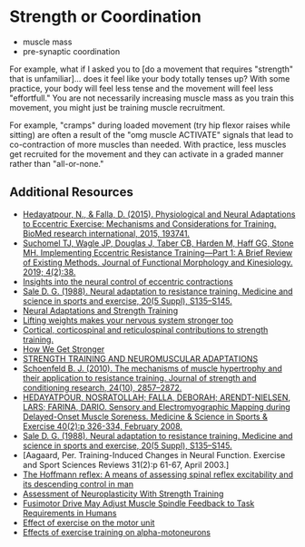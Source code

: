 # Strength or Coordination

- muscle mass
- pre-synaptic coordination

For example, what if I asked you to [do a movement that requires "strength" that is unfamiliar]... does it feel like your body totally tenses up? With some practice, your body will feel less tense and the movement will feel less "effortfull." You are not necessarily increasing muscle mass as you train this movement, you might just be training muscle recruitment.

For example, "cramps" during loaded movement (try hip flexor raises while sitting) are often a result of the "omg muscle ACTIVATE" signals that lead to co-contraction of more muscles than needed. With practice, less muscles get recruited for the movement and they can activate in a graded manner rather than "all-or-none."

## Additional Resources

- [Hedayatpour, N., & Falla, D. (2015). Physiological and Neural Adaptations to Eccentric Exercise: Mechanisms and Considerations for Training. BioMed research international, 2015, 193741. ](https://doi.org/10.1155/2015/193741)
- [Suchomel TJ, Wagle JP, Douglas J, Taber CB, Harden M, Haff GG, Stone MH. Implementing Eccentric Resistance Training—Part 1: A Brief Review of Existing Methods. Journal of Functional Morphology and Kinesiology. 2019; 4(2):38. ](https://doi.org/10.3390/jfmk4020038)
- [Insights into the neural control of eccentric contractions](https://doi.org/10.1152/japplphysiol.00002.2013)
- [Sale D. G. (1988). Neural adaptation to resistance training. Medicine and science in sports and exercise, 20(5 Suppl), S135–S145. ](https://doi.org/10.1249/00005768-198810001-00009)
- [Neural Adaptations and Strength Training](https://blog.bridgeathletic.com/neural-adaptations-and-strength-training)
- [Lifting weights makes your nervous system stronger too](https://www.ncl.ac.uk/press/articles/archive/2020/06/liftingweightsmakesyournervoussystemstronger/)
- [Cortical, corticospinal and reticulospinal contributions to strength training.](https://www.jneurosci.org/lookup/doi/10.1523/JNEUROSCI.1923-19.2020)
- [How We Get Stronger](https://www.nytimes.com/2020/07/01/well/move/how-we-get-stronger.html)
- [STRENGTH TRAINING AND NEUROMUSCULAR ADAPTATIONS](https://us.humankinetics.com/blogs/excerpt/neuromuscular-adaptations-to-strength-training)
- [Schoenfeld B. J. (2010). The mechanisms of muscle hypertrophy and their application to resistance training. Journal of strength and conditioning research, 24(10), 2857–2872. ](https://doi.org/10.1519/JSC.0b013e3181e840f3)
- [HEDAYATPOUR, NOSRATOLLAH; FALLA, DEBORAH; ARENDT-NIELSEN, LARS; FARINA, DARIO. Sensory and Electromyographic Mapping during Delayed-Onset Muscle Soreness. Medicine & Science in Sports & Exercise 40(2):p 326-334, February 2008.](https://doi.org/10.1249/mss.0b013e31815b0dcb)
- [Sale D. G. (1988). Neural adaptation to resistance training. Medicine and science in sports and exercise, 20(5 Suppl), S135–S145. ](https://doi.org/10.1249/00005768-198810001-00009)
- [Aagaard, Per. Training-Induced Changes in Neural Function. Exercise and Sport Sciences Reviews 31(2):p 61-67, April 2003.]
- [The Hoffmann reflex: A means of assessing spinal reflex excitability and its descending control in man](https://doi.org/10.1016/0301-0082(87)90007-4)
- [Assessment of Neuroplasticity With Strength Training](https://doi.org/10.1249/JES.0000000000000229)
- [Fusimotor Drive May Adjust Muscle Spindle Feedback to Task Requirements in Humans](https://doi.org/10.1152/jn.91041.2008)
- [Effect of exercise on the motor unit](https://doi.org/10.1002/mus.880090203)
- [Effects of exercise training on alpha-motoneurons](https://journals.physiology.org/doi/pdf/10.1152/japplphysiol.00482.2006)
